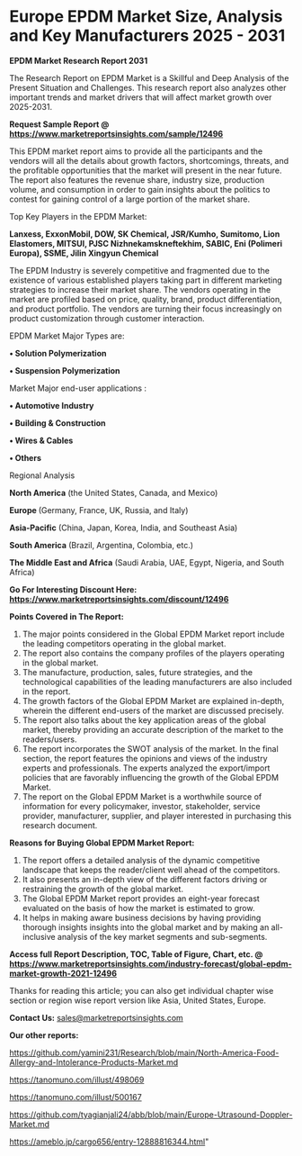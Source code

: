 # Europe EPDM Market Size, Analysis and Key Manufacturers 2025 - 2031

<strong>EPDM Market Research Report 2031</strong>

The Research Report on EPDM Market is a Skillful and Deep Analysis of the Present Situation and Challenges. This research report also analyzes other important trends and market drivers that will affect market growth over 2025-2031.

<strong>Request Sample Report @ <a href=https://www.marketreportsinsights.com/sample/12496>https://www.marketreportsinsights.com/sample/12496</a></strong>

This EPDM market report aims to provide all the participants and the vendors will all the details about growth factors, shortcomings, threats, and the profitable opportunities that the market will present in the near future. The report also features the revenue share, industry size, production volume, and consumption in order to gain insights about the politics to contest for gaining control of a large portion of the market share.

Top Key Players in the EPDM Market:

<strong>Lanxess, ExxonMobil, DOW, SK Chemical, JSR/Kumho, Sumitomo, Lion Elastomers, MITSUI, PJSC Nizhnekamskneftekhim, SABIC, Eni (Polimeri Europa), SSME, Jilin Xingyun Chemical</strong>

The EPDM Industry is severely competitive and fragmented due to the existence of various established players taking part in different marketing strategies to increase their market share. The vendors operating in the market are profiled based on price, quality, brand, product differentiation, and product portfolio. The vendors are turning their focus increasingly on product customization through customer interaction.

EPDM Market Major Types are:

<strong>• Solution Polymerization

• Suspension Polymerization</strong>

Market Major end-user applications :

<strong>• Automotive Industry

• Building & Construction

• Wires & Cables

• Others</strong>

Regional Analysis

</u><strong><b>North America</b></strong> (the United States, Canada, and Mexico)

<strong><b>Europe </b></strong>(Germany, France, UK, Russia, and Italy)

<strong><b>Asia-Pacific</b></strong> (China, Japan, Korea, India, and Southeast Asia)

<strong><b>South America</b></strong> (Brazil, Argentina, Colombia, etc.)

<strong><b>The Middle East and Africa</b></strong> (Saudi Arabia, UAE, Egypt, Nigeria, and South Africa)

<strong>Go For Interesting Discount Here: <a href=https://www.marketreportsinsights.com/discount/12496>https://www.marketreportsinsights.com/discount/12496</a></strong>

<strong>Points Covered in The Report:</strong>
<ol>
  <li>The major points considered in the Global EPDM Market report include the leading competitors operating in the global market.</li>
  <li>The report also contains the company profiles of the players operating in the global market.</li>
  <li>The manufacture, production, sales, future strategies, and the technological capabilities of the leading manufacturers are also included in the report.</li>
  <li>The growth factors of the Global EPDM Market are explained in-depth, wherein the different end-users of the market are discussed precisely.</li>
  <li>The report also talks about the key application areas of the global market, thereby providing an accurate description of the market to the readers/users.</li>
  <li>The report incorporates the SWOT analysis of the market. In the final section, the report features the opinions and views of the industry experts and professionals. The experts analyzed the export/import policies that are favorably influencing the growth of the Global EPDM Market.</li>
  <li>The report on the Global EPDM Market is a worthwhile source of information for every policymaker, investor, stakeholder, service provider, manufacturer, supplier, and player interested in purchasing this research document.</li>
</ol>
<strong>Reasons for Buying Global EPDM Market Report:</strong>

<ol>
  <li>The report offers a detailed analysis of the dynamic competitive landscape that keeps the reader/client well ahead of the competitors.</li>
  <li>It also presents an in-depth view of the different factors driving or restraining the growth of the global market.</li>
  <li>The Global EPDM Market report provides an eight-year forecast evaluated on the basis of how the market is estimated to grow.</li>
  <li>It helps in making aware business decisions by having providing thorough insights insights into the global market and by making an all-inclusive analysis of the key market segments and sub-segments.</li>
</ol>
<strong>Access full Report Description, TOC, Table of Figure, Chart, etc. @ <a href=https://www.marketreportsinsights.com/industry-forecast/global-epdm-market-growth-2021-12496>https://www.marketreportsinsights.com/industry-forecast/global-epdm-market-growth-2021-12496</a></strong>


Thanks for reading this article; you can also get individual chapter wise section or region wise report version like Asia, United States, Europe.

<strong>Contact Us:</strong>
sales@marketreportsinsights.com

<strong>Our other reports:</strong>

<a href=https://github.com/yamini231/Research/blob/main/North-America-Food-Allergy-and-Intolerance-Products-Market.md>https://github.com/yamini231/Research/blob/main/North-America-Food-Allergy-and-Intolerance-Products-Market.md</a>

<a href=https://tanomuno.com/illust/498069>https://tanomuno.com/illust/498069</a>

<a href=https://tanomuno.com/illust/500167>https://tanomuno.com/illust/500167</a>

<a href=https://github.com/tyagianjali24/abb/blob/main/Europe-Utrasound-Doppler-Market.md>https://github.com/tyagianjali24/abb/blob/main/Europe-Utrasound-Doppler-Market.md</a>

<a href=https://ameblo.jp/cargo656/entry-12888816344.html>https://ameblo.jp/cargo656/entry-12888816344.html</a>"
